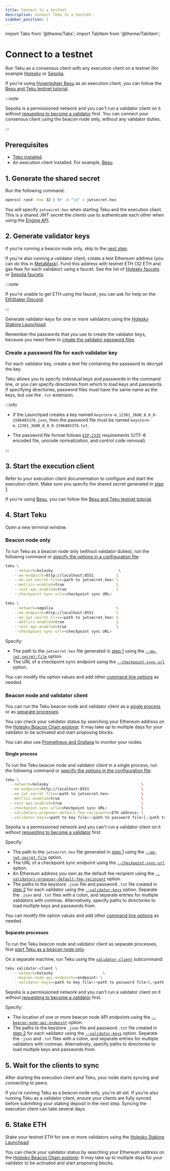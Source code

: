 ```yaml
---
title: Connect to a testnet
description: Connect Teku to a testnet.
sidebar_position: 1
---
```


import Tabs from '@theme/Tabs';
import TabItem from '@theme/TabItem';

# Connect to a testnet

Run Teku as a consensus client with any execution client on a testnet (for example [Holesky](https://github.com/eth-clients/holesky) or
[Sepolia](https://github.com/eth-clients/sepolia).

If you're using [Hyperledger Besu](https://besu.hyperledger.org/en/stable/) as an execution client, you can follow the
[Besu and Teku testnet tutorial](https://besu.hyperledger.org/en/latest/public-networks/tutorials/besu-teku-testnet/).

:::note

Sepolia is a permissioned network and you can't run a validator client on it without [requesting to become a validator](https://notes.ethereum.org/zvkfSmYnT0-uxwwEegbCqg) first. You can connect your consensus client using the beacon node only, without any validator duties.

:::

## Prerequisites

- [Teku installed](../install/install-binaries.md).
- An execution client installed. For example, [Besu].

## 1. Generate the shared secret

Run the following command:

```bash
openssl rand -hex 32 | tr -d "\n" > jwtsecret.hex
```

You will specify `jwtsecret.hex` when starting Teku and the execution client. This is a shared JWT secret the clients use to authenticate each other when using the [Engine API](https://github.com/ethereum/execution-apis/blob/v1.0.0-beta.1/src/engine/specification.md).

## 2. Generate validator keys

If you're running a beacon node only, skip to the [next step](#3-start-the-execution-client).

If you're also running a validator client, create a test Ethereum address
(you can do this in [MetaMask](https://metamask.zendesk.com/hc/en-us/articles/360015289452-How-to-create-an-additional-account-in-your-wallet)).
Fund this address with testnet ETH (32 ETH and gas fees for each validator) using a faucet.
See the list of [Holesky faucets](https://github.com/eth-clients/holesky#metadata) or
[Sepolia faucets](https://github.com/eth-clients/sepolia#meta-data-sepolia).

:::note

If you're unable to get ETH using the faucet, you can ask for help on the [EthStaker Discord](https://discord.gg/ethstaker).

:::

Generate validator keys for one or more validators using the [Holesky Staking Launchpad](https://holesky.launchpad.ethereum.org/).

Remember the passwords that you use to create the validator keys, because you
need them to [create the validator password files](#create-a-password-file-for-each-validator-key).

### Create a password file for each validator key

For each validator key, create a text file containing the password to decrypt the key.

Teku allows you to specify individual keys and passwords in the command line, or you can specify directories from which to load keys and passwords. If specifying directories, password files must have the same name as the keys, but use the `.txt` extension.

:::info

- If the Launchpad creates a key named `keystore-m_12381_3600_0_0_0-1596485378.json`,
  then the password file must be named `keystore-m_12381_3600_0_0_0-1596485378.txt`.

- The password file format follows
  [`EIP-2335`](https://eips.ethereum.org/EIPS/eip-2335#password-requirements)
  requirements (UTF-8 encoded file, unicode normalization, and control code removal).

:::

## 3. Start the execution client

Refer to your execution client documentation to configure and start the execution client. Make sure you specify the shared secret generated in [step 1].

If you're using [Besu], you can follow the [Besu and Teku testnet tutorial](https://besu.hyperledger.org/en/latest/public-networks/tutorials/besu-teku-testnet/).

## 4. Start Teku

Open a new terminal window.

### Beacon node only

To run Teku as a beacon node only (without validator duties), run the following command or [specify the options in a configuration file](../../how-to/configure/use-config-file.md):

<Tabs>
  <TabItem value="Holesky" label="Holesky" default>

```bash
teku \
    --network=holesky                             \
    --ee-endpoint=http://localhost:8551          \
    --ee-jwt-secret-file=<path to jwtsecret.hex> \
    --metrics-enabled=true                       \
    --rest-api-enabled=true                      \
    --checkpoint-sync-url=<checkpoint sync URL>
```

  </TabItem>
  <TabItem value="Sepolia" label="Sepolia" >

```bash
teku \
    --network=sepolia                            \
    --ee-endpoint=http://localhost:8551          \
    --ee-jwt-secret-file=<path to jwtsecret.hex> \
    --metrics-enabled=true                       \
    --rest-api-enabled=true                      \
    --checkpoint-sync-url=<checkpoint sync URL>
```

  </TabItem>
</Tabs>

Specify:

- The path to the `jwtsecret.hex` file generated in [step 1] using the
  [`--ee-jwt-secret-file`](../../reference/cli/index.md#ee-jwt-secret-file) option.
- The URL of a checkpoint sync endpoint using the
  [`--checkpoint-sync-url`](../../reference/cli/index.md#checkpoint-sync-url) option.

You can modify the option values and add other [command line options](../../reference/cli/index.md) as needed.

### Beacon node and validator client

You can run the Teku beacon node and validator client as a [single process](#single-process) or as [separate processes](#separate-processes).

You can check your validator status by searching your Ethereum address on the [Holesky Beacon Chain explorer](https://holesky.beaconcha.in/). It may take up to multiple days for your validator to be activated and start proposing blocks.

You can also use [Prometheus and Grafana](../../how-to/monitor/use-metrics.md) to monitor your nodes.

#### Single process

To run the Teku beacon node and validator client in a single process, run the following command or
[specify the options in the configuration file](../../how-to/configure/use-config-file.md):

<Tabs>
  <TabItem value="Holesky" label="Holesky" default>

```bash
teku \
  --network=holesky                                         \
  --ee-endpoint=http://localhost:8551                       \
  --ee-jwt-secret-file=<path to jwtsecret.hex>              \
  --metrics-enabled=true                                    \
  --rest-api-enabled=true                                   \
  --checkpoint-sync-url=<checkpoint sync URL>               \
  --validators-proposer-default-fee-recipient=<ETH address> \
  --validator-keys=<path to key file>:<path to password file>[,<path to key file>:<path to password file>,...]
```

  </TabItem>
  <TabItem value="Sepolia" label="Sepolia" >

Sepolia is a permissioned network and you can't run a validator client on it without [requesting to become a validator](https://notes.ethereum.org/zvkfSmYnT0-uxwwEegbCqg) first.

  </TabItem>
</Tabs>

Specify:

- The path to the `jwtsecret.hex` file generated in [step 1] using the [`--ee-jwt-secret-file`](../../reference/cli/index.md#ee-jwt-secret-file) option.
- The URL of a checkpoint sync endpoint using the
  [`--checkpoint-sync-url`](../../reference/cli/index.md#checkpoint-sync-url) option.
- An Ethereum address you own as the default fee recipient using the [`--validators-proposer-default-fee-recipient`](../../reference/cli/index.md#validators-proposer-default-fee-recipient) option.
- The paths to the keystore `.json` file and password `.txt` file created in [step 2](#create-a-password-file-for-each-validator-key) for each validator using the [`--validator-keys`](../../reference/cli/index.md#validator-keys) option. Separate the `.json` and `.txt` files with a colon, and separate entries for multiple validators with commas. Alternatively, specify paths to directories to load multiple keys and passwords from.

You can modify the option values and add other [command line options](../../reference/cli/index.md) as needed.

#### Separate processes

To run the Teku beacon node and validator client as separate processes, first [start Teku as a beacon node only](#beacon-node-only).

On a separate machine, run Teku using the [`validator-client`](../../reference/cli/subcommands/validator-client.md) subcommand:

<Tabs>
  <TabItem value="Holesky" label="Holesky" default>

```bash
teku validator-client \
    --network=holesky                      \
    --beacon-node-api-endpoint=<endpoint> \
    --validator-keys=<path to key file>:<path to password file>[,<path to key file>:<path to password file>,...]
```

  </TabItem>
  <TabItem value="Sepolia" label="Sepolia" >

Sepolia is a permissioned network and you can't run a validator client on it without [requesting to become a validator](https://notes.ethereum.org/zvkfSmYnT0-uxwwEegbCqg) first.

  </TabItem>
</Tabs>

Specify:

- The location of one or more beacon node API endpoints using the [`--beacon-node-api-endpoint`](../../reference/cli/subcommands/validator-client.md#beacon-node-api-endpoint-beacon-node-api-endpoints) option.
- The paths to the keystore `.json` file and password `.txt` file created in [step 2](#create-a-password-file-for-each-validator-key) for each validator using the [`--validator-keys`](../../reference/cli/index.md#validator-keys) option. Separate the `.json` and `.txt` files with a colon, and separate entries for multiple validators with commas. Alternatively, specify paths to directories to load multiple keys and passwords from.

## 5. Wait for the clients to sync

After starting the execution client and Teku, your node starts syncing and
connecting to peers.

If you're running Teku as a beacon node only, you're all set.
If you're also running Teku as a validator client, ensure your clients are fully
synced before submitting your staking deposit in the next step.
Syncing the execution client can take several days.

## 6. Stake ETH

Stake your testnet ETH for one or more validators using the
[Holesky Staking Launchpad](https://holesky.launchpad.ethereum.org/).

You can check your validator status by searching your Ethereum address on the
[Holesky Beacon Chain explorer](https://holesky.beaconcha.in/).
It may take up to multiple days for your validator to be activated and start
proposing blocks.

<!-- links -->

[Besu]: https://besu.hyperledger.org/en/stable/
[step 1]: #1-generate-the-shared-secret
